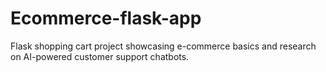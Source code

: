 # Ecommerce-flask-app
Flask shopping cart project showcasing e-commerce basics and research on AI-powered customer support chatbots.
